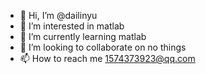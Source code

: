- 👋 Hi, I’m @dailinyu
- 👀 I’m interested in matlab
- 🌱 I’m currently learning matlab
- 💞️ I’m looking to collaborate on no things
- 📫 How to reach me 1574373923@qq.com

<!---
dailinyu/dailinyu is a ✨ special ✨ repository because its `README.md` (this file) appears on your GitHub profile.
You can click the Preview link to take a look at your changes.
--->
